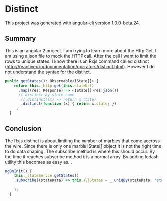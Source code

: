 # Distinct

This project was generated with [angular-cli](https://github.com/angular/angular-cli) version 1.0.0-beta.24.

## Summary

This is an angular 2 project.   I am trying to learn more about the Http.Get.  I am using a json file to 
mock the HTTP call.   After the call I want to limit the rows to unique states. I know there is an 
Rxjs command called distinct (http://reactivex.io/documentation/operators/distinct.html).  However I do not understand the syntax for the distinct.   

```typescript
public getStates(): Observable<IState[]> {
    return this._http.get(this.stateUrl)
      .map((res: Response) => <IState[]>res.json())
      // distinct by state name
       //.distinct((x) => return x.state)
       .distinct(function (x) { return x.state; })
     ;
  }    
```

## Conclusion

The Rxjs distinct is about limiting the number of marbles that come accross the wire.   Since there is only one marble IState[] object it is not the right time to do data shaping.   The subscribe method is where this should occur.   By the time it reaches subscribe method it is a normal array.  By adding lodash utility this becomes as easy as...

```typescript
ngOnInit() {
    this._stateServce.getStates()
    .subscribe((stateData) => this.allStates = _.uniqBy(stateData, 'state')
    
    );
  }
```
  